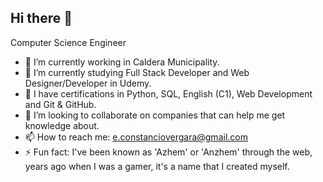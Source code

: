 ## Hi there 👋

Computer Science Engineer

- 🔭 I’m currently working in Caldera Municipality.
- 🌱 I’m currently studying Full Stack Developer and Web Designer/Developer in Udemy.
- 🌱 I have certifications in Python, SQL, English (C1), Web Development and Git & GitHub.
- 👯 I’m looking to collaborate on companies that can help me get knowledge about.
- 📫 How to reach me: e.constanciovergara@gmail.com
- ⚡ Fun fact: I've been known as 'Azhem' or 'Anzhem' through the web, years ago when I was a gamer, it's a name that I created myself.
